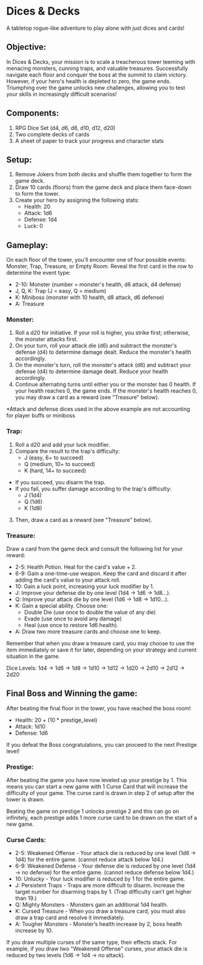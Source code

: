 # Dices & Decks

A tabletop rogue-like adventure to play alone with just dices and cards!

## Objective:

In Dices & Decks, your mission is to scale a treacherous tower teeming with menacing monsters, cunning traps, and valuable treasures. Successfully navigate each floor and conquer the boss at the summit to claim victory. However, if your hero's health is depleted to zero, the game ends. Triumphing over the game unlocks new challenges, allowing you to test your skills in increasingly difficult scenarios!

## Components:

1. RPG Dice Set (d4, d6, d8, d10, d12, d20)
2. Two complete decks of cards
3. A sheet of paper to track your progress and character stats

## Setup:

1. Remove Jokers from both decks and shuffle them together to form the game deck.
2. Draw 10 cards (floors) from the game deck and place them face-down to form the tower.
3. Create your hero by assigning the following stats:
    * Health: 20
    * Attack: 1d6
    * Defense: 1d4
    * Luck: 0

## Gameplay:

On each floor of the tower, you'll encounter one of four possible events: Monster, Trap, Treasure, or Empty Room. Reveal the first card in the row to determine the event type:

* 2-10: Monster (number = monster's health, d6 attack, d4 defense)
* J, Q, K: Trap (J = easy, Q = medium)
* K: Miniboss (monster with 10 health, d8 attack, d6 defense)
* A: Treasure

### Monster:

1. Roll a d20 for initiative. If your roll is higher, you strike first; otherwise, the monster attacks first.
2. On your turn, roll your attack die (d6) and subtract the monster's defense (d4) to determine damage dealt. Reduce the monster's health accordingly.
3. On the monster's turn, roll the monster's attack (d6) and subtract your defense (d4) to determine damage dealt. Reduce your health accordingly.
4. Continue alternating turns until either you or the monster has 0 health. If your health reaches 0, the game ends. If the monster's health reaches 0, you may draw a card as a reward (see "Treasure" below).

*Attack and defense dices used in the above example are not accounting for player buffs or miniboss

### Trap:

1. Roll a d20 and add your luck modifier.
2. Compare the result to the trap's difficulty:
    - J (easy, 6+ to succeed)
    - Q (medium, 10+ to succeed)
    - K (hard, 14+ to succeed)
- If you succeed, you disarm the trap.
- If you fail, you suffer damage according to the trap's difficulty:
    - J (1d4)
    - Q (1d6)
    - K (1d8)
3. Then, draw a card as a reward (see "Treasure" below).

### Treasure:

Draw a card from the game deck and consult the following list for your reward:

* 2-5: Health Potion. Heal for the card's value + 2.
* 6-9: Gain a one-time-use weapon. Keep the card and discard it after adding the card's value to your attack roll.
* 10: Gain a luck point, increasing your luck modifier by 1.
* J: Improve your defense die by one level (1d4 -> 1d6 -> 1d8…).
* Q: Improve your attack die by one level (1d6 -> 1d8 -> 1d10…).
* K: Gain a special ability. Choose one:
    * Double Die (use once to double the value of any die)
    * Evade (use once to avoid any damage)
    * Heal (use once to restore 1d6 health).
* A: Draw two more treasure cards and choose one to keep.

Remember that when you draw a treasure card, you may choose to use the item immediately or save it for later, depending on your strategy and current situation in the game.

Dice Levels: 1d4 -> 1d6 -> 1d8 -> 1d10 -> 1d12 -> 1d20 -> 2d10 -> 2d12 -> 2d20

## Final Boss and Winning the game:

After beating the final floor in the tower, you have reached the boss room!

* Health: 20 + (10 * prestige_level)
* Attack: 1d10
* Defense: 1d6

If you defeat the Boss congratulations, you can proceed to the next Prestige level!

### Prestige:

After beating the game you have now leveled up your prestige by 1. This means you can start a new game with 1 Curse Card that will increase the difficulty of your game. The curse card is drawn in step 2 of setup after the tower is drawn.

Beating the game on prestige 1 unlocks prestige 2 and this can go on infinitely, each prestige adds 1 more curse card to be drawn on the start of a new game.

### Curse Cards:

* 2-5: Weakened Offense - Your attack die is reduced by one level (1d6 -> 1d4) for the entire game. (cannot reduce attack below 1d4.)
* 6-9: Weakened Defense - Your defense die is reduced by one level (1d4 -> no defense) for the entire game. (cannot reduce defense below 1d4.)
* 10: Unlucky - Your luck modifier is reduced by 1 for the entire game.
* J: Persistent Traps - Traps are more difficult to disarm. Increase the target number for disarming traps by 1. (Trap difficulty can’t get higher than 19.)
* Q: Mighty Monsters - Monsters gain an additional 1d4 health.
* K: Cursed Treasure - When you draw a treasure card, you must also draw a trap card and resolve it immediately.
* A: Tougher Monsters - Monster’s health increase by 2, boss health increase by 10.

If you draw multiple curses of the same type, their effects stack. For example, if you draw two "Weakened Offense" curses, your attack die is reduced by two levels (1d6 -> 1d4 -> no attack).
